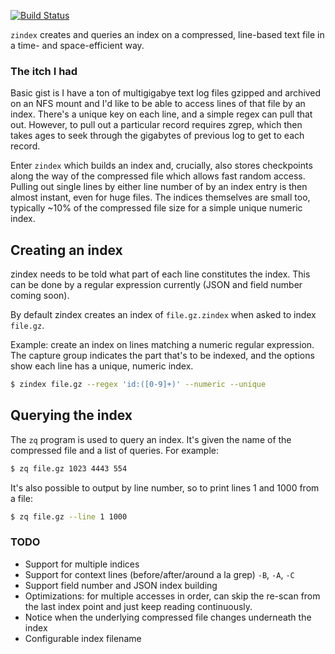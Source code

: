 [![Build Status](https://travis-ci.org/mattgodbolt/zindex.svg?branch=master)](https://travis-ci.org/mattgodbolt/zindex)

`zindex` creates and queries an index on a compressed, line-based text file in a
time- and space-efficient way.

### The itch I had

Basic gist is I have a ton of multigigabye text log files gzipped and archived
on an NFS mount and I'd like to be able to access lines of that file by an index. There's
a unique key on each line, and a simple regex can pull that out. However, to pull out a
particular record requires zgrep, which then takes ages to seek through the gigabytes of
previous log to get to each record.

Enter `zindex` which builds an index and, crucially, also stores checkpoints along the way
of the compressed file which allows fast random access. Pulling out single lines by either
line number of by an index entry is then almost instant, even for huge files. The indices
themselves are small too, typically ~10% of the compressed file size for a simple unique
numeric index.

## Creating an index

zindex needs to be told what part of each line constitutes the index. This can be done by
a regular expression currently (JSON and field number coming soon).

By default zindex creates an index of `file.gz.zindex` when asked to index `file.gz`.

Example: create an index on lines matching a numeric regular expression. The capture group
indicates the part that's to be indexed, and the options show each line has a unique, numeric index.

```bash
$ zindex file.gz --regex 'id:([0-9]+)' --numeric --unique
```

## Querying the index

The `zq` program is used to query an index.  It's given the name of the compressed file and a list of queries. For example:

```bash
$ zq file.gz 1023 4443 554
```

It's also possible to output by line number, so to print lines 1 and 1000 from a file:

```bash
$ zq file.gz --line 1 1000
```

### TODO

* Support for multiple indices
* Support for context lines (before/after/around a la grep) `-B`, `-A`, `-C`
* Support field number and JSON index building
* Optimizations: for multiple accesses in order, can skip the re-scan from the last index point and just keep reading continuously.
* Notice when the underlying compressed file changes underneath the index
* Configurable index filename